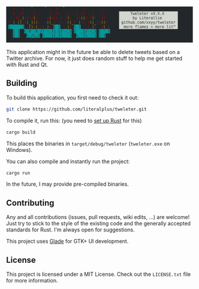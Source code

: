 ![Tweleter - more flames means more lit banner](https://raw.githubusercontent.com/literalplus/tweleter/master/assets/console-banner.png)

This application might in the future be able to delete tweets
based on a Twitter archive. For now, it just does random stuff
to help me get started with Rust and Qt.

Building
--------

To build this application, you first need to check it out:

````bash
git clone https://github.com/literalplus/tweleter.git
````

To compile it, run this: (you need to 
[set up Rust](https://doc.rust-lang.org/book/second-edition/ch01-01-installation.html)
for this)

````bash
cargo build
````

This places the binaries in `target/debug/tweleter`
(`tweleter.exe` on Windows).

You can also compile and instantly run the project:

````bash
cargo run
````

In the future, I may provide pre-compiled binaries.

Contributing
------------

Any and all contributions (issues, pull requests, wiki edits, ...)
are welcome! Just try to stick to the style of the existing code
and the generally accepted standards for Rust. I'm always open
for suggestions.

This project uses [Glade](https://glade.gnome.org/) for GTK+ UI development.

License
-------

This project is licensed under a MIT License.
Check out the `LICENSE.txt` file for more information.
